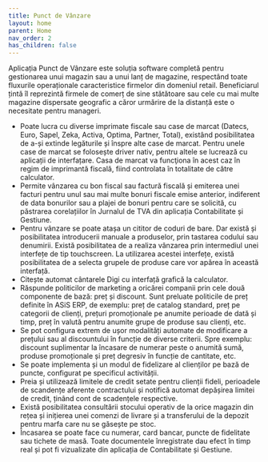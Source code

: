 ```yaml
---
title: Punct de Vânzare
layout: home
parent: Home
nav_order: 2
has_children: false
---
```

Aplicația Punct de Vânzare este soluția software completă pentru gestionarea unui magazin sau a unui lanț de magazine, respectând toate fluxurile operaționale caracteristice firmelor din domeniul retail. Beneficiarul țintă îl reprezintă firmele de comerț de sine stătătoare sau cele cu mai multe magazine dispersate geografic a căror urmărire de la distanță este o necesitate pentru manageri.
- Poate lucra cu diverse imprimate fiscale sau case de marcat (Datecs, Euro, Sapel, Zeka, Activa, Optima, Partner, Total), existând posibilitatea de a-și extinde legăturile și înspre alte case de marcat. Pentru unele case de marcat se folosește driver nativ, pentru altele se lucrează cu aplicații de interfațare. Casa de marcat va funcţiona în acest caz în regim de imprimantă fiscală, fiind controlata în totalitate de către calculator.
- Permite vânzarea cu bon fiscal sau factură fiscală și emiterea unei facturi pentru unul sau mai multe bonuri fiscale emise anterior, indiferent de data bonurilor sau a plajei de bonuri pentru care se solicită, cu păstrarea corelațiilor în Jurnalul de TVA din aplicația Contabilitate și Gestiune.
- Pentru vânzare se poate atașa un cititor de coduri de bare. Dar există și posibilitatea introducerii manuale a produselor, prin tastarea codului sau denumirii. Există posibilitatea de a realiza vânzarea prin intermediul unei interfețe de tip touchscreen. La utilizarea acestei interfețe, există posibilitatea de a selecta grupele de produse care vor apărea în această interfață.
- Citește automat cântarele Digi cu interfață grafică la calculator.
- Răspunde politicilor de marketing a oricărei companii prin cele două componente de bază: preț și discount. Sunt preluate politicile de preț definite în ASiS ERP, de exemplu: preț de catalog standard, preț pe categorii de clienți, prețuri promoționale pe anumite perioade de dată și timp, preț în valută pentru anumite grupe de produse sau clienți, etc.
- Se pot configura extrem de ușor modalități automate de modificare a prețului sau al discountului în funcție de diverse criterii. Spre exemplu: discount suplimentar la încasare de numerar peste o anumită sumă, produse promoționale și preț degresiv în funcție de cantitate, etc.
- Se poate implementa și un modul de fidelizare al clienților pe bază de puncte, configurat pe specificul activității.
- Preia și utilizează limitele de credit setate pentru clienții fideli, perioadele de scandențe aferente contractului și notifică automat depășirea limitei de credit, ținând cont de scadențele respective.
- Există posibilitatea consultării stocului operativ de la orice magazin din rețea și inițierea unei comenzi de livrare și a transferului de la depozit pentru marfa care nu se găsește pe stoc.
- Încasarea se poate face cu numerar, card bancar, puncte de fidelitate sau tichete de masă. Toate documentele înregistrate dau efect în timp real și pot fi vizualizate din aplicația de Contabilitate și Gestiune.
